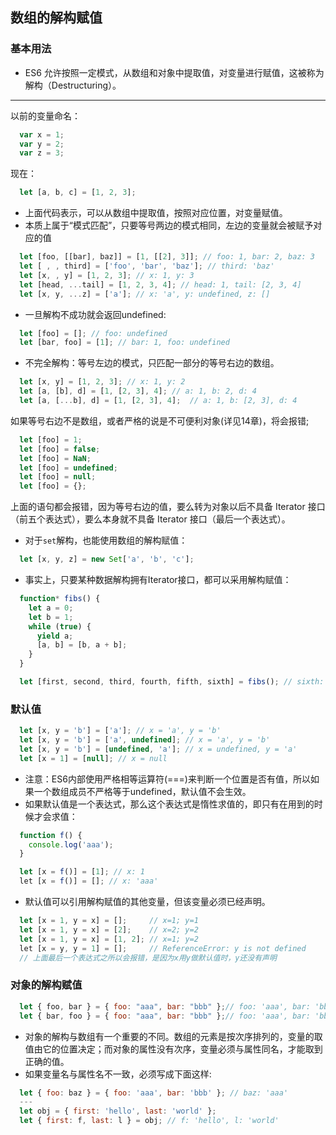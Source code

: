 ## 数组的解构赋值
### 基本用法
- ES6 允许按照一定模式，从数组和对象中提取值，对变量进行赋值，这被称为解构（Destructuring）。
---
以前的变量命名：
```js
  var x = 1;
  var y = 2;
  var z = 3;
```
现在：
```js
  let [a, b, c] = [1, 2, 3];
```
- 上面代码表示，可以从数组中提取值，按照对应位置，对变量赋值。
- 本质上属于“模式匹配”，只要等号两边的模式相同，左边的变量就会被赋予对应的值
```js
  let [foo, [[bar], baz]] = [1, [[2], 3]]; // foo: 1, bar: 2, baz: 3
  let [ , , third] = ['foo', 'bar', 'baz']; // third: 'baz'
  let [x, , y] = [1, 2, 3]; // x: 1, y: 3
  let [head, ...tail] = [1, 2, 3, 4]; // head: 1, tail: [2, 3, 4]
  let [x, y, ...z] = ['a']; // x: 'a', y: undefined, z: []
```
- 一旦解构不成功就会返回undefined:
```js
  let [foo] = []; // foo: undefined
  let [bar, foo] = [1]; // bar: 1, foo: undefined
```
- 不完全解构：等号左边的模式，只匹配一部分的等号右边的数组。
```js
  let [x, y] = [1, 2, 3]; // x: 1, y: 2
  let [a, [b], d] = [1, [2, 3], 4]; // a: 1, b: 2, d: 4
  let [a, [...b], d] = [1, [2, 3], 4];  // a: 1, b: [2, 3], d: 4
```
如果等号右边不是数组，或者严格的说是不可便利对象(详见14章)，将会报错;
```js
  let [foo] = 1;
  let [foo] = false;
  let [foo] = NaN;
  let [foo] = undefined;
  let [foo] = null;
  let [foo] = {};
```
上面的语句都会报错，因为等号右边的值，要么转为对象以后不具备 Iterator 接口（前五个表达式），要么本身就不具备 Iterator 接口（最后一个表达式）。
- 对于`set`解构，也能使用数组的解构赋值：
```js
  let [x, y, z] = new Set['a', 'b', 'c'];
```
- 事实上，只要某种数据解构拥有Iterator接口，都可以采用解构赋值：
```js
  function* fibs() {
    let a = 0;
    let b = 1;
    while (true) {
      yield a;
      [a, b] = [b, a + b];
    }
  }

  let [first, second, third, fourth, fifth, sixth] = fibs(); // sixth: 5
```
### 默认值
```js
  let [x, y = 'b'] = ['a']; // x = 'a', y = 'b'
  let [x, y = 'b'] = ['a', undefined]; // x = 'a', y = 'b'
  let [x, y = 'b'] = [undefined, 'a']; // x = undefined, y = 'a'
  let [x = 1] = [null]; // x = null
```
- 注意：ES6内部使用严格相等运算符(===)来判断一个位置是否有值，所以如果一个数组成员不严格等于undefined，默认值不会生效。
- 如果默认值是一个表达式，那么这个表达式是惰性求值的，即只有在用到的时候才会求值：
```js
  function f() {
    console.log('aaa');
  }

  let [x = f()] = [1]; // x: 1
  let [x = f()] = []; // x: 'aaa'
```
- 默认值可以引用解构赋值的其他变量，但该变量必须已经声明。
```js
  let [x = 1, y = x] = [];     // x=1; y=1
  let [x = 1, y = x] = [2];    // x=2; y=2
  let [x = 1, y = x] = [1, 2]; // x=1; y=2
  let [x = y, y = 1] = [];     // ReferenceError: y is not defined
  // 上面最后一个表达式之所以会报错，是因为x用y做默认值时，y还没有声明
```

### 对象的解构赋值
```js
  let { foo, bar } = { foo: "aaa", bar: "bbb" };// foo: 'aaa', bar: 'bbb'
  let { bar, foo } = { foo: "aaa", bar: "bbb" };// foo: 'aaa', bar: 'bbb'
```
- 对象的解构与数组有一个重要的不同。数组的元素是按次序排列的，变量的取值由它的位置决定；而对象的属性没有次序，变量必须与属性同名，才能取到正确的值。
- 如果变量名与属性名不一致，必须写成下面这样:
```js
  let { foo: baz } = { foo: 'aaa', bar: 'bbb' }; // baz: 'aaa'
  ---
  let obj = { first: 'hello', last: 'world' };
  let { first: f, last: l } = obj; // f: 'hello', l: 'world'
```
